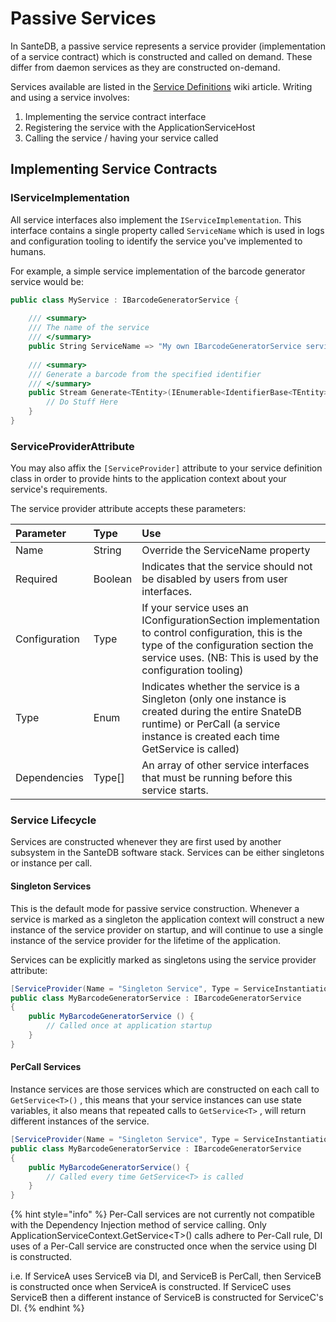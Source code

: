 # Passive Services

In SanteDB, a passive service represents a service provider \(implementation of a service contract\) which is constructed and called on demand. These differ from daemon services as they are constructed on-demand.

Services available are listed in the [Service Definitions](../service-definitions/) wiki article. Writing and using a service involves:

1. Implementing the service contract interface
2. Registering the service with the ApplicationServiceHost
3. Calling the service / having your service called

## Implementing Service Contracts

### IServiceImplementation

All service interfaces also implement the `IServiceImplementation`. This interface contains a single property called `ServiceName` which is used in logs and configuration tooling to identify the service you've implemented to humans. 

For example, a simple service implementation of the barcode generator service would be:

```csharp
public class MyService : IBarcodeGeneratorService { 
    
    /// <summary>
    /// The name of the service
    /// </summary>
    public String ServiceName => "My own IBarcodeGeneratorService service";
    
    /// <summary>
    /// Generate a barcode from the specified identifier
    /// </summary>
    public Stream Generate<TEntity>(IEnumerable<IdentifierBase<TEntity>> identifers){
        // Do Stuff Here
    }
}
```

### ServiceProviderAttribute

You may also affix the `[ServiceProvider]` attribute to your service definition class in order to provide hints to the application context about your service's requirements.

The service provider attribute accepts these parameters:

| Parameter | Type | Use |
| :--- | :--- | :--- |
| Name | String | Override the ServiceName property |
| Required | Boolean | Indicates that the service should not be disabled by users from user interfaces. |
| Configuration | Type | If your service uses an IConfigurationSection implementation to control configuration, this is the type of the configuration section the service uses. \(NB: This is used by the configuration tooling\) |
| Type | Enum | Indicates whether the service is a Singleton \(only one instance is created during the entire SnateDB runtime\) or PerCall \(a service instance is created each time GetService is called\) |
| Dependencies | Type\[\] | An array of other service interfaces that must be running before this service starts. |

### Service Lifecycle

Services are constructed whenever they are first used by another subsystem in the SanteDB software stack. Services can be either singletons or instance per call.

#### Singleton Services

This is the default mode for passive service construction. Whenever a service is marked as a singleton the application context will construct a new instance of the service provider on startup, and will continue to use a single instance of the service provider for the lifetime of the application.

Services can be explicitly marked as singletons using the service provider attribute:

```csharp
[ServiceProvider(Name = "Singleton Service", Type = ServiceInstantiationType.Singleton)]
public class MyBarcodeGeneratorService : IBarcodeGeneratorService
{
    public MyBarcodeGeneratorService () {
        // Called once at application startup
    }
}
```

#### PerCall Services

Instance services are those services which are constructed on each call to `GetService<T>()` , this means that your service instances can use state variables, it also means that repeated calls to `GetService<T>` , will return different instances of the service.

```csharp
[ServiceProvider(Name = "Singleton Service", Type = ServiceInstantiationType.Singleton)]
public class MyBarcodeGeneratorService : IBarcodeGeneratorService
{
    public MyBarcodeGeneratorService() {
        // Called every time GetService<T> is called
    }
}
```

{% hint style="info" %}
Per-Call services are not currently not compatible with the Dependency Injection method of service calling. Only ApplicationServiceContext.GetService&lt;T&gt;\(\) calls adhere to Per-Call rule, DI uses of a Per-Call service are constructed once when the service using DI is constructed.

i.e. If ServiceA uses ServiceB via DI, and ServiceB is PerCall, then ServiceB is constructed once when ServiceA is constructed. If ServiceC uses ServiceB then a different instance of ServiceB is constructed for ServiceC's DI.
{% endhint %}

